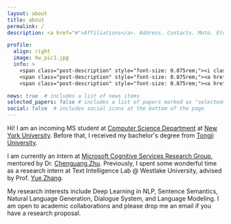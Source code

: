 ```yaml
---
layout: about
title: about
permalink: /
description: <a href="#">Affiliations</a>. Address. Contacts. Moto. Etc.

profile:
  align: right
  image: hw_pic1.jpg
  info: >
    <span class="post-description" style="font-size: 0.875rem;"><i class="fas fa-envelope"></i> h${lastname} [at] nyu.edu </span><br>
    <span class="post-description" style="font-size: 0.875rem;"><a href="https://github.com/HanNight" target="_blank" title="GitHub"><i class="fab fa-github-square"></i> Github </a></span><br>
    <span class="post-description" style="font-size: 0.875rem;"><a href="https://twitter.com/HanWang98" target="_blank" title="Twitter"><i class="fab fa-twitter-square"></i> Twitter </a></span><br>

news: true  # includes a list of news items
selected_papers: false # includes a list of papers marked as "selected={true}"
social: false  # includes social icons at the bottom of the page
---
```


Hi! I am an incoming MS student at [Computer Science Department](https://cs.nyu.edu/home/index.html) at [New York University](https://www.nyu.edu/). Before that, I received my bachelor's degree from [Tongji University](https://en.tongji.edu.cn/).

I am currently an intern at [Microsoft Cognitive Services Research Group](https://www.microsoft.com/en-us/research/group/cognitive-services-research/), mentored by Dr. [Chenguang Zhu](https://www-cs.stanford.edu/people/cgzhu/). Previously, I spent some wonderful time as a research intern at Text Intelligence Lab @ Westlake University, advised by Prof. [Yue Zhang](https://frcchang.github.io/).

My research interests include Deep Learning in NLP, Sentence Semantics, Natural Language Generation, Dialogue System, and Language Modeling. I am open to academic collaborations and please drop me an email if you have a research proposal.

<!-- Write your biography here. Tell the world about yourself. Link to your favorite [subreddit](http://reddit.com){:target="\_blank"}. You can put a picture in, too. The code is already in, just name your picture `prof_pic.jpg` and put it in the `img/` folder.

Put your address / P.O. box / other info right below your picture. You can also disable any these elements by editing `profile` property of the YAML header of your `_pages/about.md`. Edit `_bibliography/papers.bib` and Jekyll will render your [publications page](/al-folio/publications/) automatically.

Link to your social media connections, too. This theme is set up to use [Font Awesome icons](http://fortawesome.github.io/Font-Awesome/){:target="\_blank"} and [Academicons](https://jpswalsh.github.io/academicons/){:target="\_blank"}, like the ones below. Add your Facebook, Twitter, LinkedIn, Google Scholar, or just disable all of them. -->
